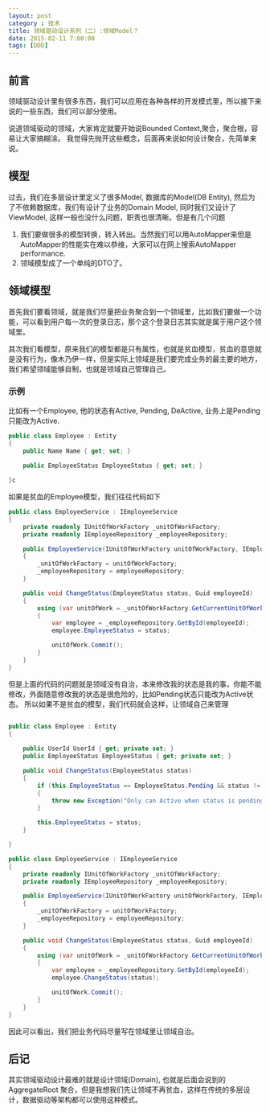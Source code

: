 ```yaml
---
layout: post
category : 技术
title: 领域驱动设计系列（二）:领域Model？
date: 2015-02-11 7:00:00
tags: [DDD]
---
```


## 前言
领域驱动设计里有很多东西，我们可以应用在各种各样的开发模式里，所以接下来说的一些东西，我们可以部分使用。

说道领域驱动的领域，大家肯定就要开始说Bounded Context,聚合，聚合根，容易让大家搞糊涂。 我觉得先抛开这些概念，后面再来说如何设计聚合，先简单来说。

## 模型

过去，我们在多层设计里定义了很多Model, 数据库的Model(DB Entity), 然后为了不依赖数据库，我们有设计了业务的Domain Model, 同时我们又设计了ViewModel, 这样一般也没什么问题，职责也很清晰。但是有几个问题

1. 我们要做很多的模型转换，转入转出。当然我们可以用AutoMapper来但是AutoMapper的性能实在难以恭维，大家可以在网上搜索AutoMapper performance.
2. 领域模型成了一个单纯的DTO了。

## 领域模型

首先我们要看领域，就是我们尽量把业务聚合到一个领域里，比如我们要做一个功能，可以看到用户每一次的登录日志，那个这个登录日志其实就是属于用户这个领域里。

其次我们看模型，原来我们的模型都是只有属性，也就是贫血模型，贫血的意思就是没有行为，像木乃伊一样，但是实际上领域是我们要完成业务的最主要的地方，我们希望领域能够自制，也就是领域自己管理自己。

### 示例

比如有一个Employee, 他的状态有Active, Pending, DeActive, 业务上是Pending只能改为Active. 

```c#
public class Employee : Entity
{
    public Name Name { get; set; }
   
    public EmployeeStatus EmployeeStatus { get; set; }

}c
```

如果是贫血的Employee模型，我们往往代码如下


```c#
public class EmployeeService : IEmployeeService
{
    private readonly IUnitOfWorkFactory _unitOfWorkFactory;
    private readonly IEmployeeRepository _employeeRepository;

    public EmployeeService(IUnitOfWorkFactory unitOfWorkFactory, IEmployeeRepository employeeRepository)
    {
        _unitOfWorkFactory = unitOfWorkFactory;
        _employeeRepository = employeeRepository;
    }

    public void ChangeStatus(EmployeeStatus status, Guid employeeId)
    {
        using (var unitOfWork = _unitOfWorkFactory.GetCurrentUnitOfWork())
        {
            var employee = _employeeRepository.GetById(employeeId);
            employee.EmployeeStatus = status;

            unitOfWork.Commit();
        }
    }
}

```


但是上面的代码的问题就是领域没有自治，本来修改我的状态是我的事，你能不能修改，外面随意修改我的状态是很危险的，比如Pending状态只能改为Active状态。 所以如果不是贫血的模型，我们代码就会这样，让领域自己来管理


```c#

public class Employee : Entity
{
   
    public UserId UserId { get; private set; }
    public EmployeeStatus EmployeeStatus { get; private set; }
```


```c#
    public void ChangeStatus(EmployeeStatus status)
    {
        if (this.EmployeeStatus == EmployeeStatus.Pending && status != EmployeeStatus.Active)
        {
            throw new Exception("Only can Active when status is pending");
        }

        this.EmployeeStatus = status;
    }

}

public class EmployeeService : IEmployeeService
{
    private readonly IUnitOfWorkFactory _unitOfWorkFactory;
    private readonly IEmployeeRepository _employeeRepository;

    public EmployeeService(IUnitOfWorkFactory unitOfWorkFactory, IEmployeeRepository employeeRepository)
    {
        _unitOfWorkFactory = unitOfWorkFactory;
        _employeeRepository = employeeRepository;
    }

    public void ChangeStatus(EmployeeStatus status, Guid employeeId)
    {
        using (var unitOfWork = _unitOfWorkFactory.GetCurrentUnitOfWork())
        {
            var employee = _employeeRepository.GetById(employeeId);
            employee.ChangeStatus(status);

            unitOfWork.Commit();
        }
    }
}

```


因此可以看出，我们把业务代码尽量写在领域里让领域自治。 

## 后记
其实领域驱动设计最难的就是设计领域(Domain), 也就是后面会说到的AggregateRoot 聚合，但是我想我们先让领域不再贫血，这样在传统的多层设计，数据驱动等架构都可以使用这种模式。

